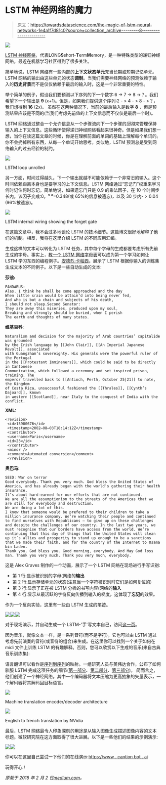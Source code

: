 # LSTM 神经网络的魔力

> 原文：<https://towardsdatascience.com/the-magic-of-lstm-neural-networks-1e4a1f7d81c0?source=collection_archive---------8----------------------->

![](img/771222f368dc164d6ee210655eeea8b9.png)

[LSTM 神经网络](https://en.wikipedia.org/wiki/Long_short-term_memory)，代表**L**ONG**S**short-**T**erm**M**emory，是一种特殊类型的递归神经网络，最近在机器学习社区得到了很多关注。

简单地说，LSTM 网络有一些内部的**上下文状态单元**充当长期或短期记忆单元。
LSTM 网络的输出由这些单元的状态**调制**。当我们需要神经网络的预测依赖于输入的**历史背景**而不是仅仅依赖于最后的输入时，这是一个非常重要的特性。

举个简单的例子，假设我们要预测以下序列的下一个数字:6 -> 7 -> 8 ->？。我们希望下一个输出是 **9** (x+1)。但是，如果我们提供这个序列:2 - > 4 - > 8 - >？，我们想得到 **16** (2x)。
虽然在这两种情况下，当前的最后输入是数字 **8** ，但是预测结果应该是不同的(当我们考虑先前值的上下文信息而不仅仅是最后一个时)。

LSTM 网络通过整合一个允许信息从一个步骤流向下一个步骤的*回路*来管理保持输入的上下文信息。这些循环使得递归神经网络看起来很神奇。但是如果我们想一想，当你在读这篇文章的时候，你是在理解前面的单词的基础上理解每个单词的。你不会扔掉所有东西，从每一个单词开始思考。类似地，LSTM 预测总是受到网络输入的过去经验的制约。

![](img/ffba2a153afe05cba594d19fa94e3662.png)

LSTM loop unrolled

另一方面，时间过得越久，下一个输出就越不可能依赖于一个非常旧的输入。这个时间依赖距离本身也是要学习的上下文信息。LSTM 网络通过“忘记门”权重来学习何时记住何时忘记。简单地说，如果遗忘门只是 0.9 的乘法因子，在 10 个时间步长内，该因子变成:0。⁹ ⁰=0.348(或 65%的信息被遗忘)，以及 30 步内- > 0.04 (96%被遗忘)。

![](img/81e79561626e23336b2c5ef6a28f3d3e.png)

LSTM internal wiring showing the forget gate

在这篇文章中，我不会过多地谈论 LSTM 的技术细节。这篇博文很好地解释了他们的机制。相反，我将在这里介绍 LSTM 的不同应用汇编。

生成这样的文本可以转化为 LSTM 任务，其中每个字母的生成都要考虑所有先前生成的字母。事实上，[教一个 LSTM 网络字母表](http://machinelearningmastery.com/understanding-stateful-lstm-recurrent-neural-networks-python-keras/)可以成为第一个学习如何让 LSTM 学习东西的编程例子。[安德烈·卡帕西](http://karpathy.github.io/2015/05/21/rnn-effectiveness/)，展示了 LSTM 根据你输入的训练集生成文本的不同例子。以下是一些自动生成的文本:

**莎翁:**

```
PANDARUS:
Alas, I think he shall be come approached and the day
When little srain would be attain’d into being never fed,
And who is but a chain and subjects of his death,
I should not sleep.Second Senator:
They are away this miseries, produced upon my soul,
Breaking and strongly should be buried, when I perish
The earth and thoughts of many states.
```

**维基百科**:

```
Naturalism and decision for the majority of Arab countries’ capitalide was grounded
by the Irish language by [[John Clair]], [[An Imperial Japanese Revolt]], associated
with Guangzham’s sovereignty. His generals were the powerful ruler of the Portugal
in the [[Protestant Immineners]], which could be said to be directly in Cantonese
Communication, which followed a ceremony and set inspired prison, training. The
emperor travelled back to [[Antioch, Perth, October 25|21]] to note, the Kingdom
of Costa Rica, unsuccessful fashioned the [[Thrales]], [[Cynth’s Dajoard]], known
in western [[Scotland]], near Italy to the conquest of India with the conflict.
```

**XML:**

```
<revision>
 <id>15900676</id>
 <timestamp>2002–08–03T18:14:12Z</timestamp>
 <contributor>
 <username>Paris</username>
 <id>23</id>
 </contributor>
 <minor />
 <comment>Automated conversion</comment>
 </revision>
```

**奥巴马:**

```
SEED: War on terror
Good everybody. Thank you very much. God bless the United States of America, and has already began with the world’s gathering their health insurance.
It’s about hard-earned for our efforts that are not continued.
We are all the assumptionion to the streets of the Americas that we are still for everybody and destruction.
We are doing a lot of this.
I know that someone would be prefered to their children to take a million insurance company. We’re watching their people and continued to find ourselves with Republicans — to give up on these challenges and despite the challenges of our country. In the last two years, we must recognise that our borders have access from the world. We’re continuing that this day of things that the United States will clean up it´s allies and prosperity to stand up enough to be a sanctions that we made their faith, and for the country of the Internet to Osama bin Laden.
Thank you. God bless you. Good morning, everybody. And May God loss man. Thank you very much. Thank you very much, everybody.
```

这是 Alex Graves 制作的一个动画，展示了一个 LSTM 网络在现场进行手写识别:

*   第 1 行:显示被识别的字母(网络的**输出**
*   第 2 行:显示存储单元的状态(注意当一个字符被识别时它们是如何复位的)
*   第 3 行:显示了正在被 LSTM 分析的书写内容(网络的**输入**
*   第 4 行:显示从最活跃的字符反向传播到输入的梯度。这体现了**忘记**的效果。

作为一个反向实验，这里有一些由 LSTM 生成的笔迹。

![](img/a973949703aa3d0ea269f04772b6ee71.png)![](img/8a237ed3bc85ec350bb982096e9417f7.png)![](img/7525ee21b456fe319f97cee55817fe86.png)

对于现场演示，并自动生成一个 LSTM-'手'写文本自己，访问[这一页](http://www.cs.toronto.edu/~graves/handwriting.html)。

因为音乐，就像文本一样，是一系列音符(而不是字符)，它也可以由 LSTM 通过考虑先前演奏的音符(或音符的组合)来生成。在这里你可以找到一个关于如何在 midi 文件上训练 LSTM 的有趣解释。否则，您可以欣赏以下生成的音乐(来自古典音乐训练集):

语言翻译可以看作是[序列到序列](https://www.tensorflow.org/tutorials/seq2seq)的映射。一组研究人员与英伟达合作，公布了如何驯服 LSTM 完成这项任务的细节([第一部分](https://devblogs.nvidia.com/parallelforall/introduction-neural-machine-translation-with-gpus/)、[第二部分](https://devblogs.nvidia.com/parallelforall/introduction-neural-machine-translation-gpus-part-2/)、[第三部分](https://devblogs.nvidia.com/parallelforall/introduction-neural-machine-translation-gpus-part-3/))。
简而言之，他们创建了一个神经网络，其中一个编码器将文本压缩为更高抽象的矢量表示，一个解码器将其解码回目标语言。

![](img/3f58043d7e124d7c34a84ebb2515e9eb.png)

Machine translation encoder/decoder architecture

![](img/622e449615ed6f652b942774fad2e9ae.png)

English to french translation by NVidia

最后，LSTM 网络最令人印象深刻的用途是从输入图像生成描述图像内容的文本标题。微软研究院在这方面取得了很大进展。以下是一些他们的结果的示例演示:

![](img/ea6a6754593fa8c53e9629a6db7b09f9.png)![](img/35285a7391d621f97178e10897bbd1d4.png)

你可以在这里自己尝试一下他们的在线演示:[https://www . caption bot . ai](https://www.captionbot.ai)

玩得开心！

*原载于 2018 年 2 月 2 日*[*medium.com*](https://medium.com/datathings/the-magic-of-lstm-neural-networks-6775e8b540cd)*。*